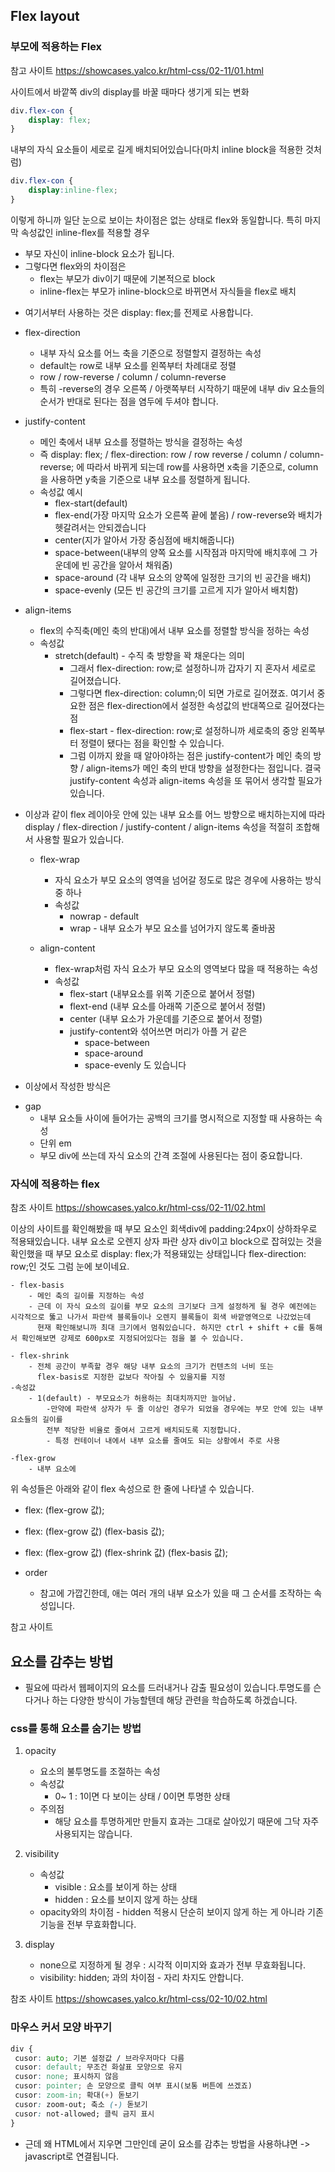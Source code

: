 ## Flex layout

### 부모에 적용하는 Flex

참고 사이트
https://showcases.yalco.kr/html-css/02-11/01.html

사이트에서 바깥쪽 div의 display를 바꿀 때마다 생기게 되는 변화
```css
div.flex-con {
    display: flex;
}
```
내부의 자식 요소들이 세로로 길게 배치되어있습니다(마치 inline block을 적용한 것처럼)

```css
div.flex-con {
    display:inline-flex;
}
```
이렇게 하니까 일단 눈으로 보이는 차이점은 없는 상태로 flex와 동일합니다.
특히 마지막 속성값인 inline-flex를 적용할 경우
- 부모 자신이 inline-block 요소가 됩니다.
- 그렇다면 flex와의 차이점은
    - flex는 부모가 div이기 때문에 기본적으로 block
    - inline-flex는 부모가 inline-block으로 바뀌면서 자식들을 flex로 배치

* 여기서부터 사용하는 것은 display: flex;를 전제로 사용합니다.
- flex-direction
    - 내부 자식 요소를 어느 축을 기준으로 정렬할지 결정하는 속성
    - default는 row로 내부 요소를 왼쪽부터 차례대로 정렬
    - row / row-reverse / column / column-reverse 
    - 특히 -reverse의 경우 오른쪽 / 아랫쪽부터 시작하기 때문에 내부 div 요소들의 순서가 반대로 된다는 점을 염두에 두셔야 합니다.

- justify-content
    - 메인 축에서 내부 요소를 정렬하는 방식을 결정하는 속성
    - 즉 display: flex; / flex-direction: row / row reverse /
    column / column-reverse; 에 따라서 바뀌게 되는데 row를 사용하면 x축을 기준으로,
    column을 사용하면 y축을 기준으로 내부 요소를 정렬하게 됩니다.
    - 속성값 예시
        - flex-start(default)
        - flex-end(가장 마지막 요소가 오른쪽 끝에 붙음) /
        row-reverse와 배치가 헷갈려서는 안되겠습니다
        - center(지가 알아서 가장 중심점에 배치해줍니다)
        - space-between(내부의 양쪽 요소를 시작점과 마지막에 배치후에 그 가운데에 빈 공간을 알아서 채워줌)
        - space-around (각 내부 요소의 양쪽에 일정한 크기의 빈 공간을 배치)
        - space-evenly (모든 빈 공간의 크기를 고르게 지가 알아서 배치함)

- align-items
    - flex의 수직축(메인 축의 반대)에서 내부 요소를 정렬할 방식을 정하는 속성
    - 속성값
        - stretch(default) - 수직 축 방향을 꽉 채운다는 의미
            - 그래서 flex-direction: row;로 설정하니까 갑자기 지 혼자서 세로로 길어졌습니다.
            - 그렇다면 flex-direction: column;이 되면 가로로 길어졌죠. 
              여기서 중요한 점은 flex-direction에서 설정한 속성값의 반대쪽으로 길어졌다는 점
            - flex-start - flex-direction: row;로 설정하니까 세로축의 중앙 왼쪽부터 정렬이 됐다는 점을 확인할 수 있습니다.
            - 그럼 이까지 왔을 때 알아야하는 점은 justify-content가 메인 축의 방향 / align-items가 메인 축의 반대 방향을 설정한다는 점입니다.
            결국 justify-content 속성과 align-items 속성을 또 묶어서 생각할 필요가 있습니다.

* 이상과 같이 flex 레이아웃 안에 있는 내부 요소를 어느 방향으로 배치하는지에 따라
display / flex-direction / justify-content / align-items 속성을 적절히 조합해서 사용할 필요가 있습니다.

    - flex-wrap
        - 자식 요소가 부모 요소의 영역을 넘어갈 정도로 많은 경우에 사용하는 방식 중 하나
        - 속성값
            - nowrap - default
            - wrap - 내부 요소가 부모 요소를 넘어가지 않도록 줄바꿈

    - align-content
        - flex-wrap처럼 자식 요소가 부모 요소의 영역보다 많을 때 적용하는 속성
        - 속성값
            - flex-start (내부요소를 위쪽 기준으로 붙어서 정렬)
            - flext-end (내부 요소를 아래쪽 기준으로 붙어서 정렬)
            - center (내부 요소가 가운데를 기준으로 붙어서 정렬)
            - justify-content와 섞어쓰면 머리가 아플 거 같은
                - space-between
                - space-around
                - space-evenly 도 있습니다

* 이상에서 작성한 방식은


- gap
    - 내부 요소들 사이에 들어가는 공백의 크기를 명시적으로 지정할 때 사용하는 속성
    - 단위 em
    - 부모 div에 쓰는데 자식 요소의 간격 조절에 사용된다는 점이 중요합니다.

### 자식에 적용하는 flex

참조 사이트
https://showcases.yalco.kr/html-css/02-11/02.html

이상의 사이트를 확인해봤을 때 부모 요소인 회색div에 padding:24px이 상하좌우로 적용돼있습니다.
내부 요소로
오렌지 상자
파란 상자
div이고 block으로 잡혀있는 것을 확인했을 때 부모 요소로
display: flex;가 적용돼있는 상태입니다
flex-direction: row;인 것도 그럼 눈에 보이네요.

    - flex-basis
        - 메인 축의 길이를 지정하는 속성
        - 근데 이 자식 요소의 길이를 부모 요소의 크기보다 크게 설정하게 될 경우 예전에는 시각적으로 뚫고 나가서 파란색 블록들이나 오렌지 블록들이 회색 바깥영역으로 나갔었는데
          현재 확인해보니까 최대 크기에서 멈춰있습니다. 하지만 ctrl + shift + c를 통해서 확인해보면 강제로 600px로 지정되어있다는 점을 볼 수 있습니다.

    - flex-shrink
        - 전체 공간이 부족할 경우 해당 내부 요소의 크기가 컨텐츠의 너비 또는 
          flex-basis로 지정한 값보다 작아질 수 있을지를 지정
    -속성값
        - 1(default) - 부모요소가 허용하는 최대치까지만 늘어남.
            -만약에 파란색 상자가 두 줄 이상인 경우가 되었을 경우에는 부모 안에 있는 내부 요소들의 길이를
            전부 적당한 비율로 줄여서 고르게 배치되도록 지정합니다.
            - 특정 컨테이너 내에서 내부 요소를 줄여도 되는 상황에서 주로 사용

    -flex-grow
        - 내부 요소에 



위 속성들은 아래와 같이 flex 속성으로 한 줄에 나타낼 수 있습니다.

- flex: (flex-grow 값);
- flex: (flex-grow 값) (flex-basis 값);
- flex: (flex-grow 값) (flex-shrink 값) (flex-basis 값);

- order
    - 참고에 가깝긴한데, 애는 여러 개의 내부 요소가 있을 때 그 순서를 조작하는 속성입니다.

참고 사이트


## 요소를 감추는 방법

- 필요에 따라서 웹페이지의 요소를 드러내거나 감출 필요성이 있습니다.투명도를 슨다거나 하는 다양한 방식이 가능할텐데 해당 관련을 학습하도록 하겠습니다.

### css를 통해 요소를 숨기는 방법

1. opacity
    - 요소의 불투명도를 조절하는 속성
    - 속성값
        - 0~ 1 : 1이면 다 보이는 상태  / 0이면 투명한 상태
    - 주의점
        - 해당 요소를 투명하게만 만들지 효과는 그대로 살아있기 때문에 그닥 자주 사용되지는 않습니다.

2. visibility
    - 속성값
        - visible : 요소를 보이게 하는 상태
        - hidden : 요소를 보이지 않게 하는 상태
    - opacity와의 차이점 - hidden 적용시 단순히 보이지 않게 하는 게 아니라 기존 기능을 전부 무효화합니다.

3. display
    - none으로 지정하게 될 경우 : 시각적 이미지와 효과가 전부 무효화됩니다.
    - visibility: hidden; 과의 차이점 - 자리 차지도 안합니다.

참조 사이트
https://showcases.yalco.kr/html-css/02-10/02.html

### 마우스 커서 모양 바꾸기

```css
div {
 cusor: auto; 기본 설정값 / 브라우저마다 다름
 cusor: default; 무조건 화살표 모양으로 유지
 cusor: none; 표시하지 않음
 cusor: pointer; 손 모양으로 클릭 여부 표시(보통 버튼에 쓰겠죠)
 cusor: zoom-in; 확대(+) 돋보기
 cusor: zoom-out; 축소 (-) 돋보기
 cusor: not-allowed; 클릭 금지 표시
}
```
* 근데 왜 HTML에서 지우면 그만인데 굳이 요소를 감추는 방법을 사용하냐면
-> javascript로 연결됩니다.